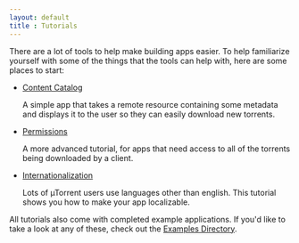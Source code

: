 ```yaml
---
layout: default
title : Tutorials
---
```


There are a lot of tools to help make building apps easier. To help familiarize
yourself with some of the things that the tools can help with, here are some
places to start:

- [Content Catalog](media_downloader.html)

  A simple app that takes a remote resource containing some metadata and
  displays it to the user so they can easily download new torrents.

- [Permissions](permissions_tutorial.html)

  A more advanced tutorial, for apps that need access to all of the torrents
  being downloaded by a client.

- [Internationalization](i18n_tutorial.html)

  Lots of &micro;Torrent users use languages other than english. This tutorial
  shows you how to make your app localizable.

All tutorials also come with completed example applications. If you'd like to
take a look at any of these, check out the [Examples
Directory](../../examples/).
